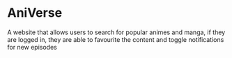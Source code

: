 # AniVerse

A website that allows users to search for popular animes and manga, if they are logged in, they are able to favourite the content and toggle notifications for new episodes
